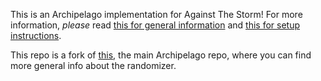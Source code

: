 This is an Archipelago implementation for Against The Storm! For more information, *please* read [this for general information](https://github.com/RyanCirincione/ArchipelagoATS/blob/main/worlds/against_the_storm/docs/en_Against_The_Storm.md) and [this for setup instructions](https://github.com/RyanCirincione/ArchipelagoATS/blob/main/worlds/against_the_storm/docs/setup_en.md).

This repo is a fork of [this](https://github.com/ArchipelagoMW/Archipelago), the main Archipelago repo, where you can find more general info about the randomizer.
